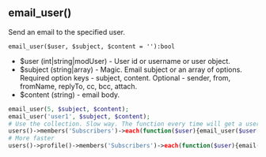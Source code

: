 ## email_user()
Send an email to the specified user.

```email_user($user, $subject, $content = ''):bool```

- $user (int|string|modUser) - User id or username or user object.
- $subject (string|array) - Magic. Email subject or an array of options. Required option keys - subject, content. Optional - sender, from, fromName, replyTo, cc, bcc, attach.
- $content (string) - email body.

```php
email_user(5, $subject, $content);
email_user('user1', $subject, $content);
# Use the collection. Slow way. The function every time will get a user object to get his email.
users()->members('Subscribers')->each(function($user){email_user($user['id']);});
# More faster
users()->profile()->members('Subscribers')->each(function($user){email($user['email']);});
```